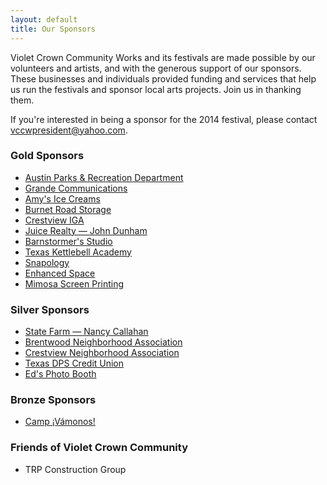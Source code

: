 ```yaml
---
layout: default
title: Our Sponsors
---
```


Violet Crown Community Works and its festivals are made possible by our
volunteers and artists, and with the generous support of our sponsors. These
businesses and individuals provided funding and services that help us run the
festivals and sponsor local arts projects.  Join us in thanking them.

If you're interested in being a sponsor for the 2014 festival, please contact <vccwpresident@yahoo.com>.

### Gold Sponsors

* [Austin Parks & Recreation Department](http://www.austintexas.gov/department/parks-and-recreation)
* [Grande Communications](http://www.grandecom.com/)
* [Amy's Ice Creams](http://www.amysicecreams.com/)
* [Burnet Road Storage](http://www.burnetroadstorage.com/)
* [Crestview IGA](https://www.facebook.com/pages/Crestview-Minimax-IGA/102220176512681)
* [Juice Realty &mdash; John Dunham](http://www.johndunham.com/home.asp)
* [Barnstormer's Studio](http://www.barnstormersmusic.com/)
* [Texas Kettlebell Academy](http://www.txkettlebell.com/)
* [Snapology](http://www.snapology.com/)
* [Enhanced Space](http://www.enhancedspace.com/)
* [Mimosa Screen Printing](http://www.mimosascreenprinting.com/)

### Silver Sponsors

* [State Farm &mdash; Nancy Callahan](http://nancyjocallahan.com/)
* [Brentwood Neighborhood Association](http://brentwoodaustin.blogspot.com/)
* [Crestview Neighborhood Association](http://www.crestviewna.org/)
* [Texas DPS Credit Union](http://www.txdpscu.org/)
* [Ed's Photo Booth](http://www.edsphotobooth.com/)

### Bronze Sponsors

* [Camp ¡Vámonos!](http://www.campvamonos.com/)

### Friends of Violet Crown Community

* TRP Construction Group
